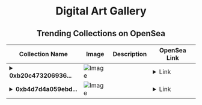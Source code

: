 <div align="center">

# Digital Art Gallery

## Trending Collections on OpenSea

| Collection Name                       | Image                                                                                     | Description                       | OpenSea Link                                                                                          |
|---------------------------------------|-------------------------------------------------------------------------------------------|-----------------------------------|--------------------------------------------------------------------------------------------------------|
| **<details><summary>0xb20c473206936...</summary>0xb20c4732069369009a9d53a24facb8730b6457d8</details>** | ![Image](https://i.seadn.io/s/raw/files/80badb2077915f9d0d99033405e53697.gif?w=500&auto=format?w=200&auto=format) |  | <details><summary>Link</summary>[0xb20c4732069369009a9d53a24facb8730b6457d8](https://opensea.io/collection/0xb20c4732069369009a9d53a24facb8730b6457d8)</details> |
| **<details><summary>0xb4d7d4a059ebd...</summary>0xb4d7d4a059ebd577c242da6fda8c721062e7e628</details>** | ![Image](https://i.seadn.io/s/raw/files/80badb2077915f9d0d99033405e53697.gif?w=500&auto=format?w=200&auto=format) |  | <details><summary>Link</summary>[0xb4d7d4a059ebd577c242da6fda8c721062e7e628](https://opensea.io/collection/0xb4d7d4a059ebd577c242da6fda8c721062e7e628)</details> |

</div>